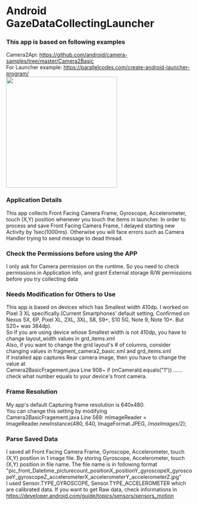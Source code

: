 # Android GazeDataCollectingLauncher
### This app is based on following examples
Camera2Api: https://github.com/android/camera-samples/tree/master/Camera2Basic <br>
For Launcher example: https://parallelcodes.com/create-android-launcher-program/ <br>
<img width="300" src="https://user-images.githubusercontent.com/30307587/84723891-b34df100-afc1-11ea-9c7b-ed1fbafed6ef.png">
### Application Details
This app collects Front Facing Camera Frame, Gyroscope, Accelerometer, touch (X,Y) position whenever you touch the items in launcher. In order to process and save Front Facing Camera Frame, I delayed starting new Activity by 1sec(1000ms). Otherwise you will face errors such as Camera Handler trying to send message to dead thread.
### Check the Permissions before using the APP
I only ask for Camera permission on the runtime. So you need to check permissions in Application info, and grant External storage R/W permissions before you try collecting data
### Needs Modification for Others to Use
This app is based on devices which has Smallest width 410dp. I worked on Pixel 3 XL specifically.(Current Smartphones' default setting. Confirmed on Nexus 5X, 6P, Pixel XL, 2XL, 3XL, S8, S9+, S10 5G, Note 9, Note 10+. But S20+ was 384dp). <br>
So if you are using device whose Smallest width is not 410dp, you have to change layout_width values in grd_items.xml<br>
Also, if you want to change the grid layout's # of columns, consider changing values in fragment_camera2_basic.xml and grd_items.xml<br>
If installed app captures Rear camera image, then you have to change the value at <br>Camera2BasicFragement.java Line 908~ if (mCameraId.equals("1")) ...... check what number equals to your device's front camera.
### Frame Resolution
My app's default Capturing frame resolution is 640x480.<br>
You can change this setting by modifying <br>Camera2BasicFragement.java Line 569: mImageReader = ImageReader.newInstance(480, 640, ImageFormat.JPEG, /*maxImages*/2);<br>
### Parse Saved Data
I saved all Front Facing Camera Frame, Gyroscope, Accelerometer, touch (X,Y) position in 1 image file. By storing Gyroscope, Accelerometer, touch (X,Y) position in file name. The file name is in following format<br> "pic_front_Datetime_picturecount_positionX_positionY_gyroscopeX_gyroscopeY_gyroscopeZ_accelerometerX_accelerometerY_accelerometerZ.jpg"<br>
I used Sensor.TYPE_GYROSCOPE, Sensor.TYPE_ACCELEROMETER which are calibrated data. If you want to get Raw data, check informations in https://developer.android.com/guide/topics/sensors/sensors_motion
